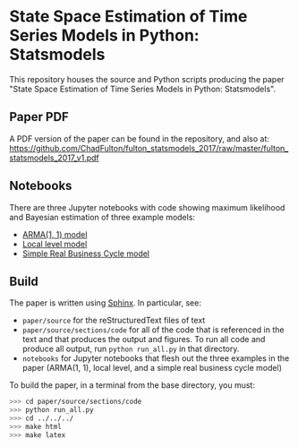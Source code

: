 State Space Estimation of Time Series Models in Python: Statsmodels
===================================================================

This repository houses the source and Python scripts producing the paper
"State Space Estimation of Time Series Models in Python: Statsmodels".

Paper PDF
---------

A PDF version of the paper can be found in the repository, and also at: https://github.com/ChadFulton/fulton_statsmodels_2017/raw/master/fulton_statsmodels_2017_v1.pdf

Notebooks
---------

There are three Jupyter notebooks with code showing maximum likelihood and
Bayesian estimation of three example models:

- [ARMA(1, 1) model](http://nbviewer.jupyter.org/github/ChadFulton/fulton_statsmodels_2017/blob/master/notebooks/ARMA%281%2C%201%29%20-%20CPI%20Inflation.ipynb)
- [Local level model](http://nbviewer.jupyter.org/github/ChadFulton/fulton_statsmodels_2017/blob/master/notebooks/Local%20Level%20-%20Nile.ipynb)
- [Simple Real Business Cycle model](http://nbviewer.jupyter.org/github/ChadFulton/fulton_statsmodels_2017/blob/master/notebooks/Simple%20RBC.ipynb)

Build
-----

The paper is written using [Sphinx](http://www.sphinx-doc.org/en/stable/). In
particular, see:

- `paper/source` for the reStructuredText files of text
- `paper/source/sections/code` for all of the code that is referenced in the
  text and that produces the output and figures. To run all code and produce
  all output, run `python run_all.py` in that directory.
- `notebooks` for Jupyter notebooks that flesh out the three examples in the
  paper (ARMA(1, 1), local level, and a simple real business cycle model)

To build the paper, in a terminal from the base directory, you must:

```bash
>>> cd paper/source/sections/code
>>> python run_all.py
>>> cd ../../../
>>> make html
>>> make latex
```
